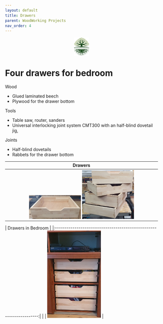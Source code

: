 ```yaml
---
layout: default
title: Drawers
parent: WoodWorking Projects
nav_order: 4
---
```

<center>
<img src="../media/Lignarius.png" width="10%" height="10%" align="middle"/>
</center>

# Four drawers for bedroom

Wood
* Glued laminated beech
* Plywood for the drawer bottom

Tools
* Table saw, router, sanders
* Universal interlocking joint system
CMT300 with an half-blind dovetail jig,  

Joints
* Half-blind dovetails
* Rabbets for the drawer bottom

|                                Drawers                                |
|:---------------------------------------------------------------------:|
| <img alt="image" height="35%" src="/media/Drawers.jpg" width="35%"/> <img alt="image" height="35%" src="/media/Drawer_2.jpg" width="35%"/> | 



|                          Drawers in Bedroom                           |
|:---------------------------------------------------------------------:| | 
| <img alt="image" height="35%" src="/media/Drawer_3.jpg" width="35%"/> | 
